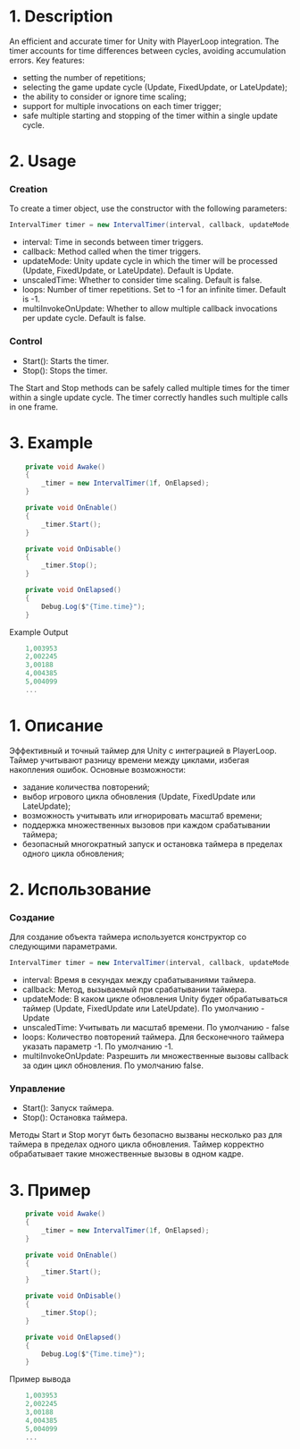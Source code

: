 # 1. Description
An efficient and accurate timer for Unity with PlayerLoop integration. The timer accounts for time differences between cycles, avoiding accumulation errors. 
Key features:
- setting the number of repetitions;
- selecting the game update cycle (Update, FixedUpdate, or LateUpdate);
- the ability to consider or ignore time scaling;
- support for multiple invocations on each timer trigger;
- safe multiple starting and stopping of the timer within a single update cycle.

# 2. Usage
### Creation
To create a timer object, use the constructor with the following parameters:
``` csharp
IntervalTimer timer = new IntervalTimer(interval, callback, updateMode, unscaledTime, loops, multiInvokeOnUpdate)
```
- interval: Time in seconds between timer triggers.
- callback: Method called when the timer triggers.
- updateMode: Unity update cycle in which the timer will be processed (Update, FixedUpdate, or LateUpdate). Default is Update.
- unscaledTime: Whether to consider time scaling. Default is false.
- loops: Number of timer repetitions. Set to -1 for an infinite timer. Default is -1.
- multiInvokeOnUpdate: Whether to allow multiple callback invocations per update cycle. Default is false.

### Control
- Start(): Starts the timer.
- Stop(): Stops the timer.

The Start and Stop methods can be safely called multiple times for the timer within a single update cycle. The timer correctly handles such multiple calls in one frame.

# 3. Example
``` csharp
    private void Awake()
    {
        _timer = new IntervalTimer(1f, OnElapsed);
    }

    private void OnEnable()
    {
        _timer.Start();
    }

    private void OnDisable()
    {
        _timer.Stop();
    }

    private void OnElapsed()
    {
        Debug.Log($"{Time.time}");
    }
```

Example Output
``` csharp
    1,003953
    2,002245
    3,00188
    4,004385
    5,004099
    ...
```



# 1. Описание
Эффективный и точный таймер для Unity с интеграцией в PlayerLoop. Таймер учитывают разницу времени между циклами, избегая накопления ошибок. 
Основные возможности:
- задание количества повторений;
- выбор игрового цикла обновления (Update, FixedUpdate или LateUpdate);
- возможность учитывать или игнорировать масштаб времени;
- поддержка множественных вызовов при каждом срабатывании таймера;
- безопасный многократный запуск и остановка таймера в пределах одного цикла обновления;

# 2. Использование
### Создание
Для создание объекта таймера используется конструктор со следующими параметрами.
``` csharp
IntervalTimer timer = new IntervalTimer(interval, callback, updateMode, unscaledTime, loops, multiInvokeOnUpdate)
```
- interval: Время в секундах между срабатываниями таймера.
- callback: Метод, вызываемый при срабатывании таймера.
- updateMode: В каком цикле обновления Unity будет обрабатываться таймер (Update, FixedUpdate или LateUpdate). По умолчанию - Update
- unscaledTime: Учитывать ли масштаб времени. По умолчанию - false
- loops: Количество повторений таймера. Для бесконечного таймера указать параметр -1. По умолчанию -1.
- multiInvokeOnUpdate: Разрешить ли множественные вызовы callback за один цикл обновления. По умолчанию false.

### Управление
- Start(): Запуск таймера.
- Stop(): Остановка таймера.

Методы Start и Stop могут быть безопасно вызваны несколько раз для таймера в пределах одного цикла обновления. Таймер корректно обрабатывает такие множественные вызовы в одном кадре.


# 3. Пример
``` csharp
    private void Awake()
    {
        _timer = new IntervalTimer(1f, OnElapsed);
    }

    private void OnEnable()
    {
        _timer.Start();
    }

    private void OnDisable()
    {
        _timer.Stop();
    }

    private void OnElapsed()
    {
        Debug.Log($"{Time.time}");
    }
```

Пример вывода
``` csharp
    1,003953
    2,002245
    3,00188
    4,004385
    5,004099
    ...
```
